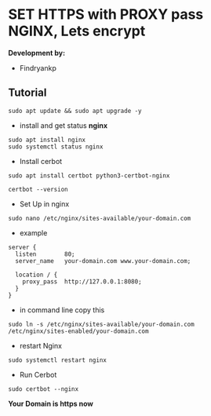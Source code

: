 # SET HTTPS with PROXY pass NGINX, Lets encrypt
**Development by:** 
- Findryankp

## Tutorial
```shell
sudo apt update && sudo apt upgrade -y
```
- install and get status **nginx**
```shell
sudo apt install nginx
sudo systemctl status nginx
```
- Install cerbot
```shell
sudo apt install certbot python3-certbot-nginx

certbot --version
```

- Set Up in nginx
```shell
sudo nano /etc/nginx/sites-available/your-domain.com
```

- example
```text
server {
  listen        80;
  server_name   your-domain.com www.your-domain.com;

  location / {
    proxy_pass  http://127.0.0.1:8080;
  }
}
```
- in command line copy this
```shell
sudo ln -s /etc/nginx/sites-available/your-domain.com /etc/nginx/sites-enabled/your-domain.com
```
- restart Nginx
```shell
sudo systemctl restart nginx
```
- Run Cerbot
```shell
sudo certbot --nginx
```

**Your Domain is https now**


